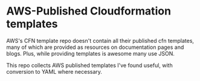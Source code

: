 # AWS-Published Cloudformation templates

AWS's CFN template repo doesn't contain all their published cfn templates, many of which are provided as resources on documentation pages and blogs. Plus, while providing templates is awesome many use JSON.

This repo collects AWS published templates I've found useful, with conversion to YAML where necessary.
